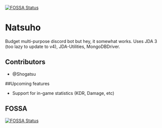 [![FOSSA Status](https://app.fossa.com/api/projects/git%2Bgithub.com%2FShogatsu%2FNatsuho.svg?type=shield)](https://app.fossa.com/projects/git%2Bgithub.com%2FShogatsu%2FNatsuho?ref=badge_shield)

# Natsuho
Budget multi-purpose discord bot but hey, it somewhat works. Uses JDA 3 (too lazy to update to v4), JDA-Utilities, MongoDBDriver.

## Contributors
+ @Shogatsu

##Upcoming features
+ Support for in-game statistics (KDR, Damage, etc)

## FOSSA
[![FOSSA Status](https://app.fossa.com/api/projects/git%2Bgithub.com%2FShogatsu%2FNatsuho.svg?type=large)](https://app.fossa.com/projects/git%2Bgithub.com%2FShogatsu%2FNatsuho?ref=badge_large)
